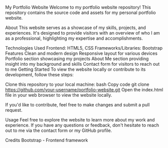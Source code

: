 My Portfolio Website
Welcome to my portfolio website repository! This repository contains the source code and assets for my personal portfolio website.

About
This website serves as a showcase of my skills, projects, and experiences. It's designed to provide visitors with an overview of who I am as a professional, highlighting my expertise and accomplishments.

Technologies Used
Frontend: HTML5, CSS
Frameworks/Libraries: Bootstrap
Features
Clean and modern design
Responsive layout for various devices
Portfolio section showcasing my projects
About Me section providing insight into my background and skills
Contact form for visitors to reach out to me
Getting Started
To view the website locally or contribute to its development, follow these steps:

Clone this repository to your local machine:
bash
Copy code
git clone https://github.com/your-username/portfolio-website.git
Open the index.html file in your web browser to view the website locally.

If you'd like to contribute, feel free to make changes and submit a pull request.

Usage
Feel free to explore the website to learn more about my work and experience. If you have any questions or feedback, don't hesitate to reach out to me via the contact form or my GitHub profile.

Credits
Bootstrap - Frontend framework
